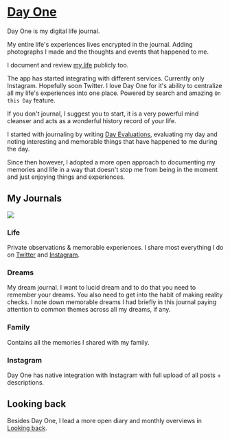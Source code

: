 # [Day One](http://dayoneapp.com)

Day One is my digital life journal.

My entire life's experiences lives encrypted in the journal. Adding photographs I made and the thoughts and events that happened to me.

I document and review [my life](../../looking-back/looking-back.md) publicly too.

The app has started integrating with different services. Currently only Instagram. Hopefully soon Twitter. I love Day One for it's ability to centralize all my life's experiences into one place. Powered by search and amazing `On this Day` feature.

If you don't journal, I suggest you to start, it is a very powerful mind cleanser and acts as a wonderful history record of your life.

I started with journaling by writing [Day Evaluations](https://medium.com/@nikitavoloboev/day-evaluations-5706f31c9c5e#.m4lw1eo32), evaluating my day and noting interesting and memorable things that have happened to me during the day.

Since then however, I adopted a more open approach to documenting my memories and life in a way that doesn't stop me from being in the moment and just enjoying things and experiences.

## My Journals

![](https://i.imgur.com/E3Vp0rl.png)

### Life

Private observations & memorable experiences. I share most everything I do on [Twitter](https://twitter.com/nikitavoloboev) and [Instagram](https://instagram.com/nikitavoloboev).

### Dreams

My dream journal. I want to lucid dream and to do that you need to remember your dreams. You also need to get into the habit of making reality checks. I note down memorable dreams I had briefly in this journal paying attention to common themes across all my dreams, if any.

### Family

Contains all the memories I shared with my family.

### Instagram

Day One has native integration with Instagram with full upload of all posts + descriptions.

## Looking back

Besides Day One, I lead a more open diary and monthly overviews in [Looking back](../../looking-back/looking-back.md).

